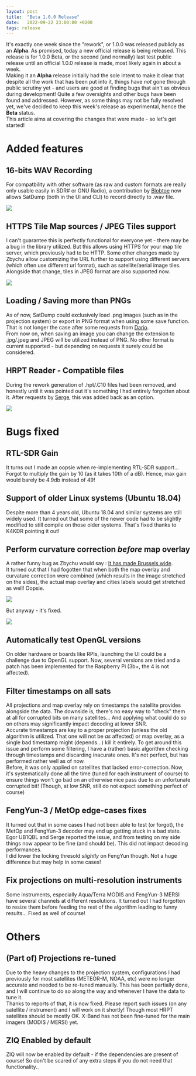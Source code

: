 ```yaml
---
layout: post
title:  "Beta 1.0.0 Release"
date:   2022-09-22 23:00:00 +0200
tags: release
---
```


It's exactly one week since the "rework", or 1.0.0 was released publicly as an **Alpha**. As promised, today a new official release is being released. This release is for 1.0.0 Beta, or the second (and normally) last test public release until an official 1.0.0 release is made, most likely again in about a week.  
Making it an **Alpha** release initially had the sole intent to make it clear that despite all the work that has been put into it, things have *not* gone through public scrutiny yet - and users are good at finding bugs that ain't as obvious during development! Quite a few oversights and other bugs have been found and addressed. However, as some things may not be fully resolved yet, we've decided to keep this week's release as experimental, hence the **Beta** status.  
This article aims at covering the changes that were made - so let's get started!

# Added features

## 16-bits WAV Recording

For compatbility with other software (as raw and custom formats are really only usable easily in SDR# or GNU Radio), a contribution by [Blobtoe](https://github.com/Blobtoe) now allows SatDump (both in the UI and CLI) to record directly to .wav file.

![](/assets/beta_release_1/wav_ui.png)

## HTTPS Tile Map sources / JPEG Tiles support

I can't guarantee this is perfectly functional for everyone yet - there may be a bug in the library utilized. But this allows using HTTPS for your map tile server, which previously had to be HTTP. Some other changes made by Zbychu allow customizing the URL further to support using different servers (which often use different url format), such as satellite/aerial image tiles.  
Alongside that change, tiles in JPEG format are also supported now.

![](/assets/beta_release_1/sat_osm_tiles.png)

## Loading / Saving more than PNGs

As of now, SatDump could exclusively load .png images (such as in the projection system) or export in PNG format when using some save function. That is not longer the case after some requests from [Dario](https://twitter.com/Dario24105).  
From now on, when saving an image you can change the extension to .jpg/.jpeg and JPEG will be utilized instead of PNG. No other format is current supported - but depending on requests it surely could be considered.

## HRPT Reader - Compatible files

During the rework generation of .hpt/.C10 files had been removed, and honestly until it was pointed out it's something I had entirely forgotten about it. After requests by [Serge](https://twitter.com/meteosatellites), this was added back as an option.  

![](/assets/beta_release_1/hrpt_hpt.png)

# Bugs fixed

## RTL-SDR Gain

It turns out I made an oopsie when re-implementing RTL-SDR support... Forgot to multiply the gain by 10 (as it takes 10th of a dB). Hence, max gain would barely be 4.9db instead of 49! 

## Support of older Linux systems (Ubuntu 18.04)

Despite more than 4 years old, Ubuntu 18.04 and similar systems are still widely used. It turned out that some of the newer code had to be slightly modified to still compile on those older systems. That's fixed thanks to K4KDR pointing it out!

## Perform curvature correction *before* map overlay

A rather funny bug as Zbychu would say : [It has made Brussels wide](https://github.com/altillimity/SatDump/issues/128).  
It turned out that I had fogotten that when both the map overlay and curvature correction were combined (which results in the image stretched on the sides), the actual map overlay and cities labels would get stretched as well! Oopsie.

![](/assets/beta_release_1/wide_brussels.png)

But anyway - it's fixed.

![](/assets/beta_release_1/fixed_map_corr.jpg)

## Automatically test OpenGL versions

On older hardware or boards like RPIs, launching the UI could be a challenge due to OpenGL support. Now, several versions are tried and a patch has been implemented for the Raspberry Pi (3b+, the 4 is not affected).

## Filter timestamps on all sats

All projections and map overlay rely on timestamps the satellite provides alongside the data. The downside is, there's no easy way to "check" them at all for corrupted bits on many satellites... And applying what could do so on others may significantly impact decoding at lower SNR.  
Accurate timestamps are key to a proper projection (unless the old algorithm is utilized. That one will not be *as* affected) or map overlay, as a single bad timestamp might (depends...) kill it entirely. To get around this issue and perform some filtering, I have a (rather) basic algorithm checking through timestamps and discarding inacurate ones. It's not perfect, but has performed rather well as of now.  
Before, it was only applied on satellites that lacked error-correction. Now, it's systematically done all the time (tuned for each instrument of course) to ensure things won't go bad on an otherwise nice pass due to an unfortunate corrupted bit! (Though, at low SNR, still do not expect something perfect of course)

## FengYun-3 / MetOp edge-cases fixes

It turned out that in some cases I had not been able to test (or forgot), the MetOp and FengYun-3 decoder may end up getting stuck in a bad state. Egor UB1QBL and Serge reported the issue, and from testing on my side things now appear to be fine (and should be). This did not impact decoding performances.  
I did lower the locking thresold *slightly* on FengYun though. Not a huge difference but may help in some cases!  

## Fix projections on multi-resolution instruments

Some instruments, especially Aqua/Terra MODIS and FengYun-3 MERSI have several channels at different resolutions. It turned out I had forgotten to resize them before feeding the rest of the algorithm leading to funny results... Fixed as well of course!

# Others

## (Part of) Projections re-tuned

Due to the heavy changes to the projection system, configurations I had previously for most satellites (METEOR-M, NOAA, etc) were no longer accurate and needed to be re-tuned manually. This has been partially done, and I will continue to do so along the way and whenever I have the data to tune it.  
Thanks to reports of that, it is now fixed. Please report such issues (on any satellite / instrument) and I will work on it shortly! Though most HRPT satellites should be mostly OK. X-Band has not been fine-tuned for the main imagers (MODIS / MERSI) yet.

## ZIQ Enabled by default

ZIQ will now be enabled by default - if the dependencies are present of course! So don't be scared of any extra steps if you do not need that functionality..
